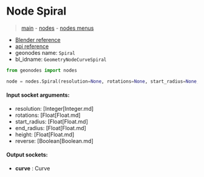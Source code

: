 # Node Spiral

> [main](../structure.md) - [nodes](nodes.md) - [nodes menus](nodes_menus.md)

- [Blender reference](https://docs.blender.org/manual/en/latest/modeling/geometry_nodes/curve_primitives/curve_spiral.html)
- [api reference](https://docs.blender.org/api/current/bpy.types.GeometryNodeCurveSpiral.html)
- geonodes name: `Spiral`
- bl_idname: `GeometryNodeCurveSpiral`

```python
from geonodes import nodes

node = nodes.Spiral(resolution=None, rotations=None, start_radius=None, end_radius=None, height=None, reverse=None)
```

#### Input socket arguments:

- resolution: [Integer[Integer.md]
- rotations: [Float[Float.md]
- start_radius: [Float[Float.md]
- end_radius: [Float[Float.md]
- height: [Float[Float.md]
- reverse: [Boolean[Boolean.md]

#### Output sockets:

- **curve** : Curve

